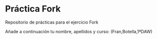 ﻿# Práctica Fork
Repositorio de prácticas para el ejercicio Fork

Añade a continuación tu nombre,  apellidos  y curso:
 (Fran,Botella,1ªDAW)

